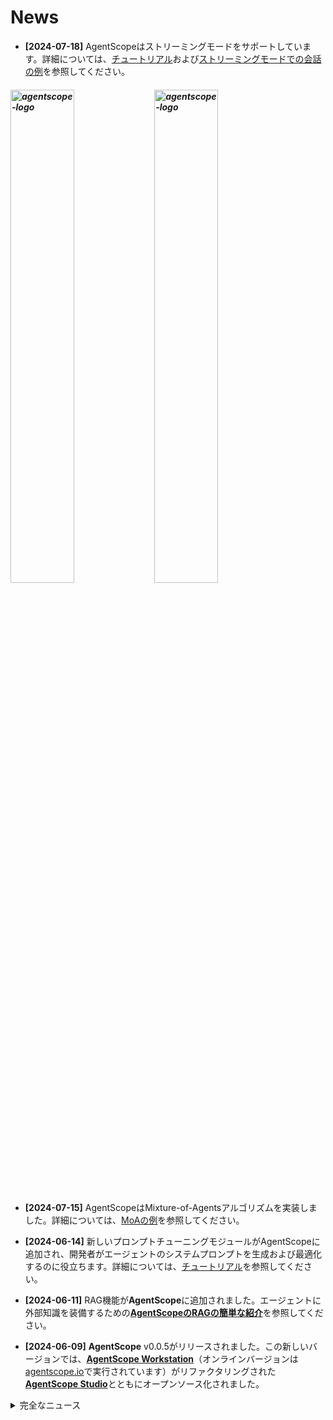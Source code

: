 # News

- **[2024-07-18]** AgentScopeはストリーミングモードをサポートしています。詳細については、[チュートリアル](https://doc.agentscope.io/v0/en/build_tutorial/streaming.html)および[ストリーミングモードでの会話の例](https://github.com/modelscope/agentscope/tree/v0/examples/conversation_in_stream_mode)を参照してください。

<h5 align="left">
<img src="https://github.com/user-attachments/assets/b14d9b2f-ce02-4f40-8c1a-950f4022c0cc" width="45%" alt="agentscope-logo">
<img src="https://github.com/user-attachments/assets/dfffbd1e-1fe7-49ee-ac11-902415b2b0d6" width="45%" alt="agentscope-logo">
</h5>

- **[2024-07-15]** AgentScopeはMixture-of-Agentsアルゴリズムを実装しました。詳細については、[MoAの例](https://github.com/modelscope/agentscope/blob/v0/examples/conversation_mixture_of_agents)を参照してください。

- **[2024-06-14]** 新しいプロンプトチューニングモジュールがAgentScopeに追加され、開発者がエージェントのシステムプロンプトを生成および最適化するのに役立ちます。詳細については、[チュートリアル](https://doc.agentscope.io/v0/en/build_tutorial/prompt_optimization.html)を参照してください。

- **[2024-06-11]** RAG機能が**AgentScope**に追加されました。エージェントに外部知識を装備するための[**AgentScopeのRAGの簡単な紹介**](https://doc.agentscope.io/v0/en/tutorial/rag.html)を参照してください。

- **[2024-06-09]** **AgentScope** v0.0.5がリリースされました。この新しいバージョンでは、[**AgentScope Workstation**](https://doc.agentscope.io/v0/en/build_tutorial/visual.html)（オンラインバージョンは[agentscope.io](https://agentscope.io)で実行されています）がリファクタリングされた[**AgentScope Studio**](https://doc.agentscope.io/v0/en/build_tutorial/visual.html)とともにオープンソース化されました。

<details>
<summary>完全なニュース</summary>

- **[2024-05-24]** **AgentScope Workstation**に関連する機能がまもなくオープンソース化されることをお知らせします。オンラインウェブサイトサービスは一時的にオフラインになっています。オンラインウェブサイトサービスはアップグレードされ、まもなく再開されます。お楽しみに...

- **[2024-05-15]** **フォーマットされた応答**のための新しい**パーサーモジュール**がAgentScopeに追加されました。詳細については、[チュートリアル](https://doc.agentscope.io/v0/en/build_tutorial/structured_output.html)を参照してください。[`DictDialogAgent`](https://github.com/modelscope/agentscope/blob/v0/src/agentscope/agents/dict_dialog_agent.py)および[人狼ゲーム](https://github.com/modelscope/agentscope/tree/v0/examples/game_werewolf)の例も同時に更新されました。

- **[2024-05-14]** 親愛なるAgentScopeユーザーの皆様、**AgentScope Workstation & Copilot**のユーザーエクスペリエンスに関するアンケートを実施しています。現在、AgentScopeのドラッグアンドドロップマルチエージェントアプリケーション開発とCopilotのエクスペリエンスを改善するために、貴重なフィードバックが必要です。フィードバックは貴重であり、アンケートには約3〜5分かかります。アンケート調査に参加するには、[URL](https://survey.aliyun.com/apps/zhiliao/vgpTppn22)をクリックしてください。ご支援とご協力に感謝します。

- **[2024-05-14]** AgentScopeは**gpt-4o**および他のOpenAIビジョンモデルをサポートしています。gpt-4oを[モデル構成](./examples/model_configs_template/openai_chat_template.json)と新しい例[Conversation with gpt-4o](./examples/conversation_with_gpt-4o)で試してください。

- **[2024-04-30]** **AgentScope** v0.0.4がリリースされました。

- **[2024-04-27]** [AgentScope Workstation](https://agentscope.io/)がオンラインになりました。*ドラッグアンドドロッププラットフォーム*を使用してマルチエージェントアプリケーションを構築し、*copilot*にAgentScopeに関する質問をすることができます。

- **[2024-04-19]** AgentScopeはLlama3をサポートしています。クイックセットアップのための[スクリプト](https://github.com/modelscope/agentscope/blob/v0/examples/model_llama3)と[モデル構成](https://github.com/modelscope/agentscope/blob/v0/examples/model_llama3)を提供しています。例でllama3を試してみてください。

- **[2024-04-06]** **AgentScope** v0.0.3がリリースされました。

- **[2024-04-06]** 新しい例[五目並べ](https://github.com/modelscope/agentscope/blob/v0/examples/game_gomoku)、[ReActエージェントとの会話](https://github.com/modelscope/agentscope/blob/v0/examples/agent_ReAct)、[RAGエージェントとの会話](https://github.com/modelscope/agentscope/blob/v0/examples/conversation_with_RAG_agents)、および[分散並列最適化](https://github.com/modelscope/agentscope/blob/v0/examples/distributed_parallel_optimization)が利用可能になりました。

- **[2024-03-19]** **AgentScope** v0.0.2がリリースされました。この新しいバージョンでは、AgentScopeはollama（ローカルCPU推論エンジン）、DashScopeおよびGoogle Gemini APIをサポートしています。

- **[2024-03-19]** 新しい例「[メンション付きの自律会話](https://github.com/modelscope/agentscope/blob/v0/examples/conversation_with_mentions)」および「[LangChainライブラリを使用した基本的な会話](https://github.com/modelscope/agentscope/blob/v0/examples/conversation_with_langchain)」が利用可能になりました。

- **[2024-03-19]** AgentScopeの[中国語チュートリアル](https://doc.agentscope.io/v0/zh_CN)がオンラインになりました。

- **[2024-02-27]** **AgentScope v0.0.1**がリリースされました。これは[PyPI](https://pypi.org/project/agentscope/)でも利用可能です。

- **[2024-02-14]** 私たちは論文「[AgentScope: A Flexible yet Robust Multi-Agent Platform](https://arxiv.org/abs/2402.14034)」を[arXiv](https://arxiv.org/abs/2402.14034)に発表しました。

</details>
